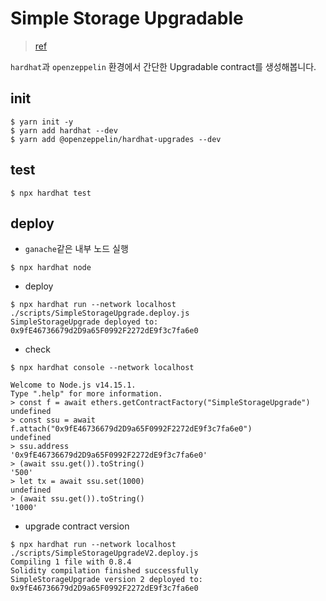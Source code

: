 # Simple Storage Upgradable

> [ref](https://www.inflearn.com/course/%EB%94%94%EC%95%B1-%ED%95%98%EB%93%9C%ED%96%87-%EC%98%A4%ED%94%88%EC%A0%9C%ED%8E%A0%EB%A6%B0)

`hardhat`과 `openzeppelin` 환경에서 간단한 Upgradable contract를 생성해봅니다.

## init

```shell
$ yarn init -y
$ yarn add hardhat --dev
$ yarn add @openzeppelin/hardhat-upgrades --dev
```

## test

```shell
$ npx hardhat test
```

## deploy

- `ganache`같은 내부 노드 실행

```shell
$ npx hardhat node
```

- deploy

```shell
$ npx hardhat run --network localhost ./scripts/SimpleStorageUpgrade.deploy.js
SimpleStorageUpgrade deployed to: 0x9fE46736679d2D9a65F0992F2272dE9f3c7fa6e0
```

- check

```shell
$ npx hardhat console --network localhost

Welcome to Node.js v14.15.1.
Type ".help" for more information.
> const f = await ethers.getContractFactory("SimpleStorageUpgrade")
undefined
> const ssu = await f.attach("0x9fE46736679d2D9a65F0992F2272dE9f3c7fa6e0")
undefined
> ssu.address
'0x9fE46736679d2D9a65F0992F2272dE9f3c7fa6e0'
> (await ssu.get()).toString()
'500'
> let tx = await ssu.set(1000)
undefined
> (await ssu.get()).toString()
'1000'
```

- upgrade contract version

```shell
$ npx hardhat run --network localhost ./scripts/SimpleStorageUpgradeV2.deploy.js
Compiling 1 file with 0.8.4
Solidity compilation finished successfully
SimpleStorageUpgrade version 2 deployed to: 0x9fE46736679d2D9a65F0992F2272dE9f3c7fa6e0
```
